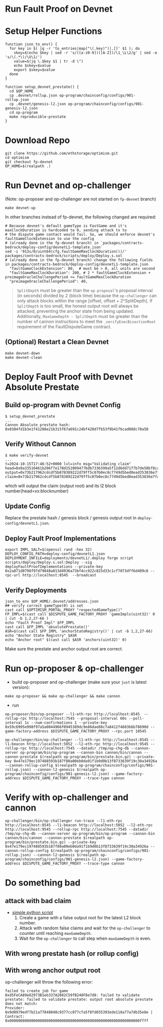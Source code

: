 Run Fault Proof on Devnet
=========================

# Setup Helper Functions
```
function json_to_env() {
  for key in $( jq -r 'to_entries|map("\(.key)")|.[]' $1 ); do
    skey=$(echo $key | sed -r 's/([a-z0-9])([A-Z])/\1_\L\2/g' | sed -e 's/\(.*\)/\U\1/')
    value=$(jq \.$key $1 | tr -d \")
    echo $skey=$value
    export $skey=$value
  done
}

function setup_devnet_prestate() {
  cd $OP_HOME
  cp .devnet/rollup.json op-program/chainconfig/configs/901-rollup.json
  cp .devnet/genesis-l2.json op-program/chainconfig/configs/901-genesis-l2.json
  cd op-program
  make reproducible-prestate
}
```

# Download Repo

```
git clone https://github.com/ethstorage/optimism.git
cd optimism
git checkout fp-devnet
OP_HOME=$(realpath .)
```

# Run Devnet and op-challenger
(Note: op-proposer and op-challenger are not started on `fp-devnet` branch)

```
make devnet-up
```
In other branches instead of fp-devnet, the following changed are required:
```
# Because devnet's default gameType is FastGame and it's maxClockDuration is hardcoded to 0, sending attack tx to
# the dispute game contact would fail. So, we should enforce devnet's faultGameClockExtension to use the config
# (already done in the fp-devnet branch) in `packages/contracts-bedrock/deploy-config/devnetL1-template.json`
sed -i '913s/0/uint64(cfg.faultGameMaxClockDuration())/' packages/contracts-bedrock/scripts/deploy/Deploy.s.sol
# (already done in the fp-devnet branch) change the following fields in packages/contracts-bedrock/deploy-config/devnetL1-template.json
  "faultGameClockExtension": 80,  # must be > 0, all units are second
  "faultGameMaxClockDuration": 200, # 2 * faultGameClockExtension + preimageOracleChallengePeriod <= faultGameMaxClockDuration
  "preimageOracleChallengePeriod": 40,
```

> `SplitDepth` must be greater than the `op-proposal`'s proposal interval (in seconds) divided by 2 (block time) because the `op-challenger` can only attack blocks within the range [offset, offset + 2^SplitDepth]. If `SplitDepth` is too small, the honest output root will always be attacked, preventing the anchor state from being updated. Additionally, `MaxGameDepth - SplitDepth` must be greater than the number of cannon instructions to meet the `_verifyExecBisectionRoot` requirement of the FaultDisputeGame contract.

## (Optional) Restart a Clean Devnet

```
make devnet-down
make devnet-clean
```

# Deploy Fault Proof with Devnet Absolute Prestate

## Build op-program with Devnet Config

```
$ setup_devnet_prestate
...
Cannon Absolute prestate hash:
0x0384fd1b3e1f41288e21b315f67a691c24bf420d7fb53f9b41f6cad80dc78a50
```

## Verify Without Cannon
```
$ make verify-devnet
...
t=2024-10-15T17:46:52+0000 lvl=info msg="Validating claim" head=0x0a33510461b206f7e178d152809477bdb7336399a5f12d6dd71f7b7de58bf8ca:397 output=0x73b217962cdcdf5b878389222d79ff5c07b0ec8c7749d5bed8ead353836e7faa claim=0x73b217962cdcdf5b878389222d79ff5c07b0ec8c7749d5bed8ead353836e7faa
```
which will output the claim (output root) and its l2 block number(head=xx:blocknumber)

## Update Config

Replace the prestate hash / genesis block / genesis output root in `deploy-config/devnetL1.json`.

## Deploy Fault Proof Implementations

```
export IMPL_SALT=$(openssl rand -hex 32)
DEPLOY_CONFIG_PATH=deploy-config/devnetL1.json DEPLOYMENT_INFILE=deployments/devnetL1/.deploy forge script scripts/deploy/Deploy.s.sol:Deploy --sig deployFaultProofImplementations --private-key 0x2a871d0798f97d79848a013d4936a73bf4cc922c825d33c1cf7073dff6d409c6 --rpc-url http://localhost:8545  --broadcast
```

## Verify Deployments
```
json_to_env $OP_HOME/.devnet/addresses.json
## verify correct gameType(0) is set
cast call $OPTIMISM_PORTAL_PROXY "respectedGameType()"
FP_IMPL=$(cast call $DISPUTE_GAME_FACTORY_PROXY 'gameImpls(uint32)' 0 | cut -b 1,2,27-66 )
echo "Fault Proof Impl" $FP_IMPL
cast call $FP_IMPL 'absolutePrestate()'
ASR=$(cast call $FP_IMPL 'anchorStateRegistry()' | cut -b 1,2,27-66)
echo "Anchor State Registry" $ASR
echo "Anchor root" $(cast call $ASR 'anchors(uint32)' 0)
```

Make sure the prestate and anchor output root are correct.

# Run op-proposer & op-challenger
- build op-proposer and op-challenger (make sure your `just` is latest version):
```
make op-proposer && make op-challenger && make cannon
```
- run
```
op-proposer/bin/op-proposer --l1-eth-rpc http://localhost:8545  --rollup-rpc http://localhost:7545 --proposal-interval 60s --poll-interval 1s --num-confirmations 1 --private-key 0x59c6995e998f97a5a0044966f0945389dc9e86dae88c7a8412f4603b6b78690d --game-factory-address $DISPUTE_GAME_FACTORY_PROXY --rpc.port 10545

op-challenger/bin/op-challenger --l1-eth-rpc http://localhost:8545 --l1-beacon http://localhost:5052 --l2-eth-rpc http://localhost:9545 --rollup-rpc http://localhost:7545 --datadir /tmp/op-chg-db --cannon-server op-program/bin/op-program --cannon-bin cannon/bin/cannon --cannon-prestate $(realpath op-program/bin/prestate.bin.gz) --private-key 0x47e179ec197488593b187f80a00eb0da91f1b9d0b13f8733639f19c30a34926a --cannon-rollup-config $(realpath op-program/chainconfig/configs/901-rollup.json) --cannon-l2-genesis $(realpath op-program/chainconfig/configs/901-genesis-l2.json) --game-factory-address $DISPUTE_GAME_FACTORY_PROXY --trace-type cannon
```

# Verify with op-challenger and cannon
```
op-challenger/bin/op-challenger run-trace --l1-eth-rpc http://localhost:8545 --l1-beacon http://localhost:5052 --l2-eth-rpc http://localhost:9545 --rollup-rpc http://localhost:7545 --datadir /tmp/op-chg-db --cannon-server op-program/bin/op-program --cannon-bin cannon/bin/cannon --cannon-prestate $(realpath op-program/bin/prestate.bin.gz) --private-key 0x47e179ec197488593b187f80a00eb0da91f1b9d0b13f8733639f19c30a34926a --cannon-rollup-config $(realpath op-program/chainconfig/configs/901-rollup.json) --cannon-l2-genesis $(realpath op-program/chainconfig/configs/901-genesis-l2.json) --game-factory-address $DISPUTE_GAME_FACTORY_PROXY --trace-type cannon
```

# Do something bad
## attack with bad claim
- [simple python script](https://github.com/dajuguan/op-notes/blob/main/play-op-challenger.py)
  1. Create a game with a false output root for the latest L2 block number.
  2. Attack with random false claims and wait for the `op-challenger` to counter until reaching `maxGameDepth`.
  3. Wait for the `op-challenger` to call step when `maxGameDepth` is even.
## With wrong prestate hash (or rollup config)
## With wrong anchor output root
op-challenger will throw the following error:
```
failed to create job for game 0xd5FeCA89e82973B1eb337A2082C59fB248F8e7d8: failed to validate prestate: failed to validate prestate: output root absolute prestate does not match:
Provider: 0x9d0979edf7b21a77848048c9377cc077cfa5f8fd035393ede118a77a7db35e8e |
Contract: 0x000000000000000000000000000000000000000000000000000000000000ffff
```
